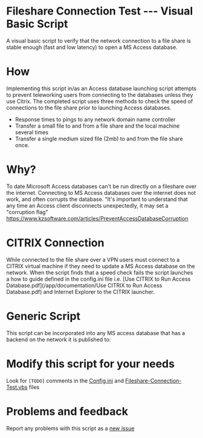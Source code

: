 # Fileshare Connection Test --- Visual Basic Script
A visual basic script to verify that the network connection to a file share is stable enough (fast and low latency) to open a MS Access database.

# How
Implementing this script in/as an Access database launching script attempts to prevent teleworking users from connecting to the databases unless they use Citrix. The completed script uses three methods to check the speed of connections to the file share prior to launching Access databases.
*  Response times to pings to any network domain name controller
*  Transfer a small file to and from a file share and the local machine several times
*  Transfer a single medium sized file (2mb) to and from the file share once.

# Why?
To date Microsoft Access databases can't be run directly on a fileshare over the internet. Connecting to MS Access databases over the internet does not work, and often corrupts the database. "It's important to understand that any time an Access client disconnects unexpectedly, it may set a "corruption flag" https://www.kzsoftware.com/articles/PreventAccessDatabaseCorruption

# CITRIX Connection
While connected to the file share over a VPN users must connect to a CITRIX virtual machine if they need to update a MS Access database on the network. When the script finds that a speed check fails the script launches a how to guide defined in the config.ini file i.e. [Use CITRIX to Run Access Database.pdf](/app/documentation/Use CITRIX to Run Access Database.pdf) and Internet Explorer to the CITRIX launcher.

# Generic Script
This script can be incorporated into any MS access database that has a backend on the network it is published to:

# Modify this script for your needs
Look for `[TODO]` comments in the [Config.ini](/app/Config.ini) and [Fileshare-Connection-Test.vbs](/app/Fileshare-Connection-Test.vbs) files

# Problems and feedback 
Report any problems with this script as a [new issue](https://github.com/seakintruth/fileshare_connection_test_vbs/issues/new)

